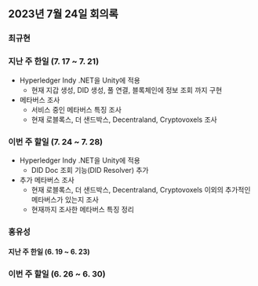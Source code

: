 ## 2023년 7월 24일 회의록

### 최규현 
### 지난 주 한일 (7. 17 ~ 7. 21)

  - Hyperledger Indy .NET을 Unity에 적용
    - 현재 지갑 생성, DID 생성, 풀 연결, 블록체인에 정보 조회 까지 구현
  - 메타버스 조사
    - 서비스 중인 메타버스 특징 조사
    - 현재 로블록스, 더 샌드박스, Decentraland, Cryptovoxels 조사


### 이번 주 할일 (7. 24 ~ 7. 28)

  - Hyperledger Indy .NET을 Unity에 적용
    - DID Doc 조회 기능(DID Resolver) 추가
  - 추가 메타버스 조사
    - 현재 로블록스, 더 샌드박스, Decentraland, Cryptovoxels 이외의 추가적인 메타버스가 있는지 조사
    - 현재까지 조사한 메타버스 특징 정리
  
### 홍유성
#### 지난 주 한일 (6. 19 ~ 6. 23)


### 이번 주 할일 (6. 26 ~ 6. 30)

